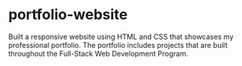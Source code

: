 # portfolio-website
Built a responsive website using HTML and CSS that showcases my professional portfolio. The portfolio includes projects that are built throughout the Full-Stack Web Development Program. 
